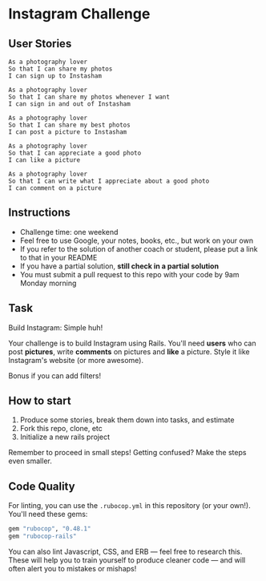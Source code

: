 Instagram Challenge
===================

## User Stories

```
As a photography lover
So that I can share my photos
I can sign up to Instasham
```

```
As a photography lover
So that I can share my photos whenever I want
I can sign in and out of Instasham
```

```
As a photography lover
So that I can share my best photos
I can post a picture to Instasham
```

```
As a photography lover
So that I can appreciate a good photo
I can like a picture
```

```
As a photography lover
So that I can write what I appreciate about a good photo
I can comment on a picture
```


## Instructions

* Challenge time: one weekend
* Feel free to use Google, your notes, books, etc., but work on your own
* If you refer to the solution of another coach or student, please put a link to that in your README
* If you have a partial solution, **still check in a partial solution**
* You must submit a pull request to this repo with your code by 9am Monday morning

## Task

Build Instagram: Simple huh!

Your challenge is to build Instagram using Rails. You'll need **users** who can post **pictures**, write **comments** on pictures and **like** a picture. Style it like Instagram's website (or more awesome).

Bonus if you can add filters!

## How to start

1. Produce some stories, break them down into tasks, and estimate
2. Fork this repo, clone, etc
3. Initialize a new rails project

Remember to proceed in small steps! Getting confused? Make the steps even smaller.

## Code Quality

For linting, you can use the `.rubocop.yml` in this repository (or your own!).
You'll need these gems:

```ruby
gem "rubocop", "0.48.1"
gem "rubocop-rails"
```

You can also lint Javascript, CSS, and ERB — feel free to research this. These
will help you to train yourself to produce cleaner code — and will often alert
you to mistakes or mishaps!
